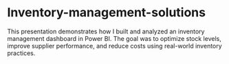 # Inventory-management-solutions
This presentation demonstrates how I built and analyzed an inventory management dashboard in Power BI. The goal was to optimize stock levels, improve supplier performance, and reduce costs using real-world inventory practices.
